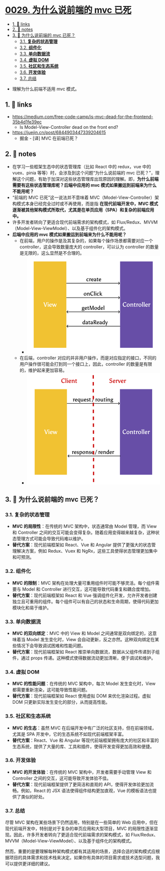 # [0029. 为什么说前端的 mvc 已死](https://github.com/Tdahuyou/TNotes.react/tree/main/notes/0029.%20%E4%B8%BA%E4%BB%80%E4%B9%88%E8%AF%B4%E5%89%8D%E7%AB%AF%E7%9A%84%20mvc%20%E5%B7%B2%E6%AD%BB)

<!-- region:toc -->

- [1. 🔗 links](#1--links)
- [2. 📒 notes](#2--notes)
- [3. 🤖 为什么说前端的 mvc 已死？](#3--为什么说前端的-mvc-已死)
  - [3.1. **复杂的状态管理**](#31-复杂的状态管理)
  - [3.2. **组件化**](#32-组件化)
  - [3.3. **单向数据流**](#33-单向数据流)
  - [3.4. **虚拟 DOM**](#34-虚拟-dom)
  - [3.5. **社区和生态系统**](#35-社区和生态系统)
  - [3.6. **开发体验**](#36-开发体验)
  - [3.7. 总结](#37-总结)

<!-- endregion:toc -->

- 理解为什么前端不适用 mvc 模式。

## 1. 🔗 links

- https://medium.com/free-code-camp/is-mvc-dead-for-the-frontend-35b4d1fe39ec
  - Is Model-View-Controller dead on the front end?
- https://juejin.cn/post/6844903447339204615
  - 掘金 - [译] MVC 在前端已死？

## 2. 📒 notes

- 在学习一些框架生态中的状态管理库（比如 React 中的 redux，vue 中的 vuex、pinia 等等）时，会涉及到这个问题“为什么说前端的 mvc 已死？”，理解这个问题，有助于加深对这些状态管理库出现原因的理解。即，**为什么前端需要有这些状态管理库呢？后端中应用的 mvc 模式如果搬运到前端来为什么不能用呢？**
- “前端的 MVC 已死”这一说法并不意味着 MVC（Model-View-Controller）架构模式本身已经完全过时或不再使用，而是指 **在现代前端开发中，MVC 模式逐渐被其他架构模式所取代，尤其是在单页应用（SPA）和复杂的前端应用中。**
- 许多开发者转向了更适合现代前端需求的架构模式，如 Flux/Redux、MVVM（Model-View-ViewModel）、以及基于组件化的架构模式。
- **后端中应用的 mvc 模式如果搬运到前端来为什么不能用呢？**
  - 在前端，用户的操作是及其复杂的，如果每个操作场景都需要对应一个 controller，这会导致数量庞大的 controller，可以认为 controller 的数量是无限的，这么显然是不合理的。
    - ![](./assets/2024-10-27-19-00-03.png)
  - 在后端，controller 对应的并非用户操作，而是对应指定的接口，不同的用户操作很可能会打到同一个接口上，因此，controller 的数量是有限的，维护起来更加容易。
    - ![](./assets/2024-10-27-19-00-10.png)

## 3. 🤖 为什么说前端的 mvc 已死？

### 3.1. **复杂的状态管理**

- **MVC 的局限性**：在传统的 MVC 架构中，状态通常由 Model 管理，而 View 和 Controller 之间的交互可能会变得复杂。随着应用变得越来越复杂，这种状态管理方式可能会导致代码难以维护。
- **替代方案**：现代前端框架如 React、Vue 和 Angular 提供了更强大的状态管理解决方案，例如 Redux、Vuex 和 NgRx，这些工具使得状态管理更加集中和可预测。

### 3.2. **组件化**

- **MVC 的限制**：MVC 架构在处理大量可重用组件时可能不够灵活。每个组件需要与 Model 和 Controller 进行交互，这可能导致代码重复和耦合度增加。
- **替代方案**：现代前端框架如 React 和 Vue 强调组件化开发，允许开发者创建独立且可重用的组件。每个组件可以有自己的状态和生命周期，使得代码更加模块化和易于维护。

### 3.3. **单向数据流**

- **MVC 的双向绑定**：MVC 中的 View 和 Model 之间通常是双向绑定的，这意味着当 Model 发生变化时，View 会自动更新，反之亦然。这种双向绑定在某些情况下会导致调试困难和性能问题。
- **替代方案**：现代前端框架如 React 推崇单向数据流，数据从父组件传递到子组件，通过 props 传递。这种模式使得数据流动更加清晰，便于调试和维护。

### 3.4. **虚拟 DOM**

- **MVC 的性能问题**：在传统的 MVC 架构中，每次 Model 发生变化时，View 都需要重新渲染，这可能导致性能问题。
- **替代方案**：现代前端框架如 React 使用虚拟 DOM 来优化渲染过程。虚拟 DOM 只更新实际发生变化的部分，从而提高性能。

### 3.5. **社区和生态系统**

- **MVC 的生态**：虽然 MVC 在后端开发中有广泛的社区支持，但在前端领域，尤其是 SPA 开发中，它的生态系统不如现代前端框架丰富。
- **替代方案**：React、Vue 和 Angular 等现代前端框架拥有庞大的社区和丰富的生态系统，提供了大量的库、工具和插件，使得开发变得更加高效和便捷。

### 3.6. **开发体验**

- **MVC 的开发体验**：在传统的 MVC 架构中，开发者需要手动管理 View 和 Controller 之间的交互，这可能导致开发体验不佳。
- **替代方案**：现代前端框架提供了更简洁和直观的 API，使得开发体验更加流畅。例如，React 的 JSX 语法使得组件结构更加直观，Vue 的模板语法也提供了类似的好处。

### 3.7. 总结

尽管 MVC 架构在某些场景下仍然适用，特别是在一些简单的 Web 应用中，但在现代前端开发中，特别是对于复杂的单页应用和大型项目，MVC 的局限性逐渐显现。因此，许多开发者转向了更适合现代前端需求的架构模式，如 Flux/Redux、MVVM（Model-View-ViewModel）、以及基于组件化的架构模式。

然而，重要的是要理解每种架构模式都有其适用的场景，选择合适的架构模式应根据项目的具体需求和技术栈来决定。如果你有具体的项目需求或技术选型问题，我可以提供更详细的建议。
